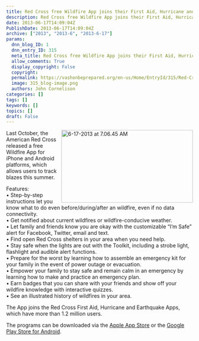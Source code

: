 ```yaml
---
title: Red Cross free Wildfire App joins their First Aid, Hurricane and Earthquake Apps
description: Red Cross free Wildfire App joins their First Aid, Hurricane and Earthquake Apps
date: 2013-06-17T14:09:04Z
PublishDate: 2013-06-17T14:09:04Z
archive: ["2013", "2013-6", "2013-6-17"]
params:
  dnn_blog_ID: 1
  dnn_entry_ID: 315
  meta_title: Red Cross free Wildfire App joins their First Aid, Hurricane and Earthquake Apps
  allow_comments: True
  display_copyright: False
  copyright:
  permalink: https://vashonbeprepared.org/en-us/Home/EntryId/315/Red-Cross-free-Wildfire-App-joins-their-First-Aid-Hurricane-and-Earthquake-Apps
  image: 315_blog-image.png
  authors: John Cornelison
categories: []
tags: []
keywords: []
topics: []
draft: False
---
```


<p><a href="./images/315/9fa337b32804_6355-6-17-2013_at_7.06.45_AM_2.png"><img title="6-17-2013 at 7.06.45 AM" style="border-top: 0px; border-right: 0px; background-image: none; border-bottom: 0px; float: right; padding-top: 0px; padding-left: 0px; margin: 0px 0px 5px 5px; border-left: 0px; display: inline; padding-right: 0px" border="0" alt="6-17-2013 at 7.06.45 AM" align="right" src="./images/315/9fa337b32804_6355-6-17-2013_at_7.06.45_AM_thumb.png" width="355" height="196" /></a>Last October, the American Red Cross released a free Wildfire App for iPhone and Android platforms, which allows users to track blazes this summer.</p>  <p>Features:    <br />• Step-by-step instructions let you know what to do even before/during/after an wildfire, even if no data connectivity.     <br />• Get notified about current wildfires or wildfire-conducive weather.     <br />• Let family and friends know you are okay with the customizable “I’m Safe” alert for Facebook, Twitter, email and text.     <br />• Find open Red Cross shelters in your area when you need help.     <br />• Stay safe when the lights are out with the Toolkit, including a strobe light, flashlight and audible alert functions.     <br />• Prepare for the worst by learning how to assemble an emergency kit for your family in the event of power outage or evacuation.     <br />• Empower your family to stay safe and remain calm in an emergency by learning how to make and practice an emergency plan.     <br />• Earn badges that you can share with your friends and show off your wildfire knowledge with interactive quizzes.     <br />• See an illustrated history of wildfires in your area. </p>  <p>The App joins the Red Cross First Aid, Hurricane and Earthquake Apps, which have more than 1.2 million users.</p>  <p>The programs can be downloaded via the <a href="https://itunes.apple.com/us/app/wildfires-by-american-red/id566584692?ls=1&amp;mt=8">Apple App Store</a> or the <a href="https://play.google.com/store/apps/details?id=com.cube.arc.wfa">Google Play Store for Android</a>.</p>
